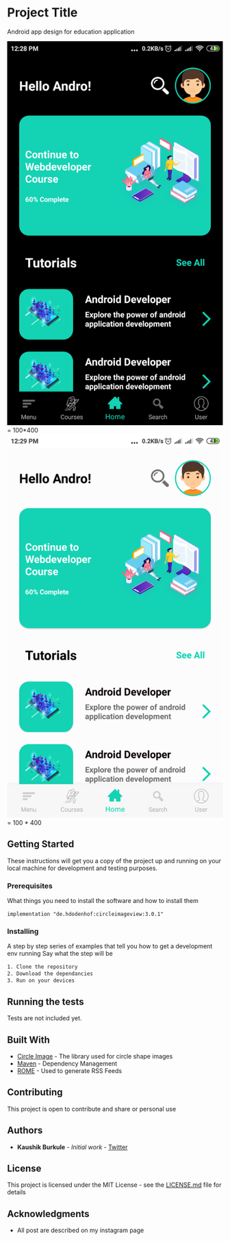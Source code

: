 # Project Title

Android app design for education application

![image](https://github.com/kaushikburkule/EducationAppDesign/blob/master/screenshot/blck-scr.png) = 100*400
![image](https://github.com/kaushikburkule/EducationAppDesign/blob/master/screenshot/white-scr.png) = 100 * 400

## Getting Started

These instructions will get you a copy of the project up and running on your local machine for development and testing purposes.

### Prerequisites

What things you need to install the software and how to install them

```
implementation "de.hdodenhof:circleimageview:3.0.1"
```

### Installing

A step by step series of examples that tell you how to get a development env running
Say what the step will be

```
1. Clone the repository
2. Download the dependancies
3. Run on your devices
```

## Running the tests

Tests are not included yet.

## Built With

* [Circle Image](https://github.com/hdodenhof/CircleImageView) - The library used for circle shape images
* [Maven](https://maven.apache.org/) - Dependency Management
* [ROME](https://rometools.github.io/rome/) - Used to generate RSS Feeds

## Contributing

This project is open to contribute and share or personal use 

## Authors

* **Kaushik Burkule** - *Initial work* - [Twitter](https://twitter.com/KaushikBurkule)

## License

This project is licensed under the MIT License - see the [LICENSE.md](LICENSE.md) file for details

## Acknowledgments

* All post are described on my instagram page
